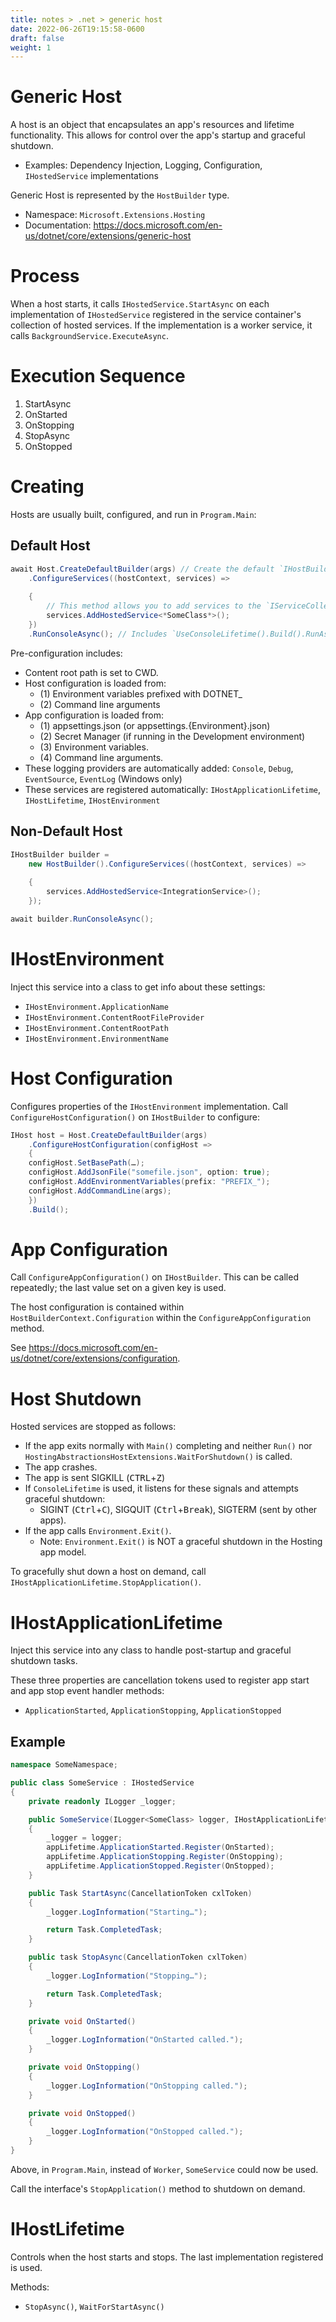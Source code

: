 ```yaml
---
title: notes > .net > generic host
date: 2022-06-26T19:15:58-0600
draft: false
weight: 1
---
```

# Generic Host
A host is an object that encapsulates an app's resources and lifetime functionality. This allows for control over the app's startup and graceful shutdown.
- Examples: Dependency Injection, Logging, Configuration, `IHostedService` implementations

Generic Host is represented by the `HostBuilder` type.

- Namespace: `Microsoft.Extensions.Hosting`
- Documentation: https://docs.microsoft.com/en-us/dotnet/core/extensions/generic-host

# Process
When a host starts, it calls `IHostedService.StartAsync` on each implementation of `IHostedService` registered in the service container's collection of hosted services. If the implementation is a worker service, it calls `BackgroundService.ExecuteAsync`.

# Execution Sequence
1.  StartAsync
2.  OnStarted
3.  OnStopping
4.  StopAsync
5.  OnStopped

# Creating
Hosts are usually built, configured, and run in `Program.Main`:

## Default Host
```cs
await Host.CreateDefaultBuilder(args) // Create the default `IHostBuilder`.
    .ConfigureServices((hostContext, services) =>
    
    {
        // This method allows you to add services to the `IServiceCollection` instance:
        services.AddHostedService<*SomeClass*>();
    })
    .RunConsoleAsync(); // Includes `UseConsoleLifetime().Build().RunAsync()`;
```

Pre-configuration includes:
- Content root path is set to CWD.
- Host configuration is loaded from:
  - (1) Environment variables prefixed with DOTNET_
  - (2) Command line arguments
- App configuration is loaded from:
  - (1) appsettings.json (or appsettings.{Environment}.json)
  - (2) Secret Manager (if running in the Development environment)
  - (3) Environment variables.
  - (4) Command line arguments.
- These logging providers are automatically added: `Console`, `Debug`, `EventSource`, `EventLog` (Windows only)
- These services are registered automatically: `IHostApplicationLifetime`, `IHostLifetime`, `IHostEnvironment`

## Non-Default Host
```cs
IHostBuilder builder =
    new HostBuilder().ConfigureServices((hostContext, services) =>
    
    {
        services.AddHostedService<IntegrationService>();
    });

await builder.RunConsoleAsync();
```
# IHostEnvironment
Inject this service into a class to get info about these settings:
- `IHostEnvironment.ApplicationName`
- `IHostEnvironment.ContentRootFileProvider`
- `IHostEnvironment.ContentRootPath`
- `IHostEnvironment.EnvironmentName`

# Host Configuration
Configures properties of the `IHostEnvironment` implementation.
Call `ConfigureHostConfiguration()` on `IHostBuilder` to configure:
```cs
IHost host = Host.CreateDefaultBuilder(args)
    .ConfigureHostConfiguration(configHost => 
    {
    configHost.SetBasePath(…);
    configHost.AddJsonFile("somefile.json", option: true);
    configHost.AddEnvironmentVariables(prefix: "PREFIX_");
    configHost.AddCommandLine(args);
    })
    .Build();
```

# App Configuration
Call `ConfigureAppConfiguration()` on `IHostBuilder`.
This can be called repeatedly; the last value set on a given key is used.

The host configuration is contained within `HostBuilderContext.Configuration` within the `ConfigureAppConfiguration` method.

See <https://docs.microsoft.com/en-us/dotnet/core/extensions/configuration>.

# Host Shutdown
Hosted services are stopped as follows:
- If the app exits normally with `Main()` completing and neither `Run()` nor `HostingAbstractionsHostExtensions.WaitForShutdown()` is called.
- The app crashes.
- The app is sent SIGKILL (<kbd>CTRL</kbd>+<kbd>Z</kbd>)
- If `ConsoleLifetime` is used, it listens for these signals and attempts graceful shutdown:
  - SIGINT (<kbd>Ctrl</kbd>+<kbd>C</kbd>), SIGQUIT (<kbd>Ctrl</kbd>+<kbd>Break</kbd>), SIGTERM (sent by other apps).
- If the app calls `Environment.Exit()`.
  - Note: `Environment.Exit()` is NOT a graceful shutdown in the Hosting app model.

To gracefully shut down a host on demand, call `IHostApplicationLifetime.StopApplication()`.

# IHostApplicationLifetime
Inject this service into any class to handle post-startup and graceful shutdown tasks.

These three properties are cancellation tokens used to register app start and app stop event handler methods:
- `ApplicationStarted`, `ApplicationStopping`, `ApplicationStopped`

## Example
```cs
namespace SomeNamespace;

public class SomeService : IHostedService 
{
    private readonly ILogger _logger;

    public SomeService(ILogger<SomeClass> logger, IHostApplicationLifetime appLifetime, …) 
    {
        _logger = logger;
        appLifetime.ApplicationStarted.Register(OnStarted);
        appLifetime.ApplicationStopping.Register(OnStopping);
        appLifetime.ApplicationStopped.Register(OnStopped);
    }

    public Task StartAsync(CancellationToken cxlToken) 
    {
        _logger.LogInformation("Starting…");

        return Task.CompletedTask;
    }

    public task StopAsync(CancellationToken cxlToken) 
    {
        _logger.LogInformation("Stopping…");

        return Task.CompletedTask;
    }

    private void OnStarted() 
    {
        _logger.LogInformation("OnStarted called.");
    }

    private void OnStopping() 
    {
        _logger.LogInformation("OnStopping called.");
    }

    private void OnStopped() 
    {
        _logger.LogInformation("OnStopped called.");
    }
}
```
Above, in `Program.Main`, instead of `Worker`, `SomeService` could now be used.

Call the interface's `StopApplication()` method to shutdown on demand.

# IHostLifetime
Controls when the host starts and stops. The last implementation registered is used.

Methods:
- `StopAsync()`, `WaitForStartAsync()`
